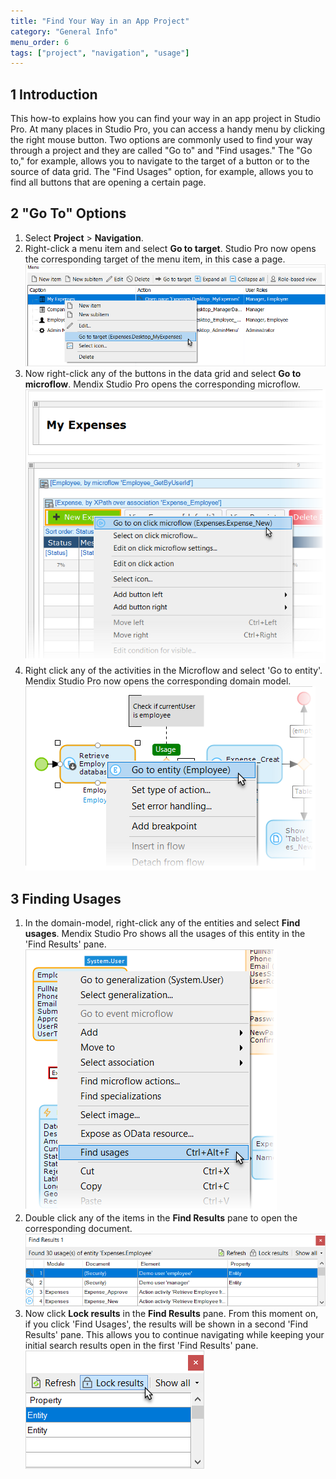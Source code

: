 ```yaml
---
title: "Find Your Way in an App Project"
category: "General Info"
menu_order: 6
tags: ["project", "navigation", "usage"]
---
```


## 1 Introduction

This how-to explains how you can find your way in an app project in Studio Pro. At many places in Studio Pro, you can access a handy menu by clicking the right mouse button. Two options are commonly used to find your way through a project and they are called "Go to" and "Find usages." The "Go to," for example, allows you to navigate to the target of a button or to the source of data grid. The "Find Usages" option, for example, allows you to find all buttons that are opening a certain page.

## 2 "Go To" Options

1.  Select **Project** > **Navigation**.
2.  Right-click a menu item and select **Go to target**. Studio Pro now opens the corresponding target of the menu item, in this case a page.
    ![](attachments/find-your-way/18581619.png)
3.  Now right-click any of the buttons in the data grid and select **Go to microflow**. Mendix Studio Pro opens the corresponding microflow.
    ![](attachments/find-your-way/18581618.png)
4.  Right click any of the activities in the Microflow and select 'Go to entity'. Mendix Studio Pro now opens the corresponding domain model.
    ![](attachments/find-your-way/18581617.png)

## 3 Finding Usages

1.  In the domain-model, right-click any of the entities and select **Find usages**. Mendix Studio Pro shows all the usages of this entity in the 'Find Results' pane.
    ![](attachments/find-your-way/18581616.png)
2.  Double click any of the items in the **Find Results** pane to open the corresponding document.
    ![](attachments/find-your-way/18581615.png)
3.  Now click **Lock results** in the **Find Results** pane. From this moment on, if you click 'Find Usages', the results will be shown in a second 'Find Results' pane. This allows you to continue navigating while keeping your initial search results open in the first 'Find Results' pane.
    ![](attachments/find-your-way/18581614.png)


